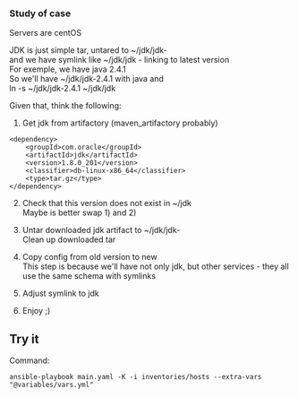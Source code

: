 ### Study of case

Servers are centOS

JDK is just simple tar, untared to ~/jdk/jdk-<VERSION>  
and we have symlink like ~/jdk/jdk - linking to latest version  
For exemple, we have java 2.4.1  
So we'll have ~/jdk/jdk-2.4.1 with java and  
ln -s ~/jdk/jdk-2.4.1 ~/jdk/jdk  

Given that, think the following:  

1) Get jdk from artifactory (maven_artifactory probably)
```
<dependency>
    <groupId>com.oracle</groupId>
    <artifactId>jdk</artifactId>
    <version>1.8.0_201</version>
    <classifier>db-linux-x86_64</classifier>
    <type>tar.gz</type>
</dependency>
```

2) Check that this version does not exist in ~/jdk  
    Maybe is better swap 1) and 2)

3) Untar downloaded jdk artifact to ~/jdk/jdk-<VERSION>  
    Clean up downloaded tar

4) Copy config from old version to new  
    This step is because we'll have not only jdk, but other services - they all use the same schema with symlinks

5) Adjust symlink to jdk

5) Enjoy ;)  

## Try it

Command:
```shell
ansible-playbook main.yaml -K -i inventories/hosts --extra-vars "@variables/vars.yml"
```
